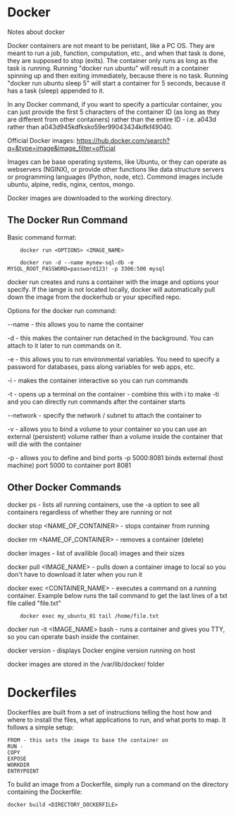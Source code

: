 # Docker
Notes about docker

Docker containers are not meant to be peristant, like a PC OS. They are meant to run a job, function, computation, etc., and when that task is done, they are supposed to stop (exits). The container only runs as long as the task is running. Running "docker run ubuntu" will result in a container spinning up and then exiting immediately, because there is no task. Running "docker run ubuntu sleep 5" will start a container for 5 seconds, because it has a task (sleep) appended to it.

In any Docker command, if you want to specify a particular container, you can just provide the first 5 characters of the container ID (as long as they are different from other containers) rather than the entire ID - i.e. a043d rather than a043d945kdfksko59er99043434kifkf49040.

Official Docker images: https://hub.docker.com/search?q=&type=image&image_filter=official

Images can be base operating systems, like Ubuntu, or they can operate as webservers (NGINX), or provide other functions like data structure servers or programming languages (Python, node, etc). Commond images include ubuntu, alpine, redis, nginx, centos, mongo.

Docker images are downloaded to the working directory. 

## The Docker Run Command

Basic command format:

        docker run <OPTIONS> <IMAGE_NAME>
        
        docker run -d --name mynew-sql-db -e MYSQL_ROOT_PASSWORD=password123! -p 3306:500 mysql

docker run creates and runs a container with the image and options your specify. If the iamge is not located locally, docker will automatically pull down the image from the dockerhub or your specified repo. 

Options for the docker run command:

--name - this allows you to name the container

-d - this makes the container run detached in the background. You can attach to it later to run commands on it.

-e - this allows you to run environmental variables. You need to specify a password for databases, pass along variables for web apps, etc.

-i - makes the container interactive so you can run commands

-t - opens up a terminal on the container - combine this with i to make -ti and you can directly run commands after the container starts

--network - specify the network / subnet to attach the container to

-v - allows you to bind a volume to your container so you can use an external (persistent) volume rather than a volume inside the container that will die with the container

-p - allows you to define and bind ports -p 5000:8081 binds external (host machine) port 5000 to container port 8081




## Other Docker Commands

docker ps - lists all running containers, use the -a option to see all containers regardless of whether they are running or not

docker stop <NAME_OF_CONTAINER> - stops container from running

docker rm <NAME_OF_CONTAINER> - removes a container (delete)

docker images - list of availible (local) images and their sizes
    
docker pull <IMAGE_NAME> - pulls down a container image to local so you don't have to download it later when you run it

docker exec <CONTAINER_NAME> <COMMAND> - executes a command on a running container. Example below runs the tail command to get the last lines of a txt file called "file.txt"
    
        docker exec my_ubuntu_01 tail /home/file.txt

docker run -it <IMAGE_NAME> bash - runs a container and gives you TTY, so you can operate bash inside the container.
    
docker version - displays Docker engine version running on host
    
docker images are stored in the /var/lib/docker/ folder
    
# Dockerfiles
    
Dockerfiles are built from a set of instructions telling the host how and where to install the files, what applications to run, and what ports to map. It follows a simple setup:
    
    FROM - this sets the image to base the container on
    RUN - 
    COPY
    EXPOSE
    WORKDIR
    ENTRYPOINT
    
    
To build an image from a Dockerfile, simply run a command on the directory containing the Dockerfile:
    
    docker build <DIRECTORY_DOCKERFILE>
    
